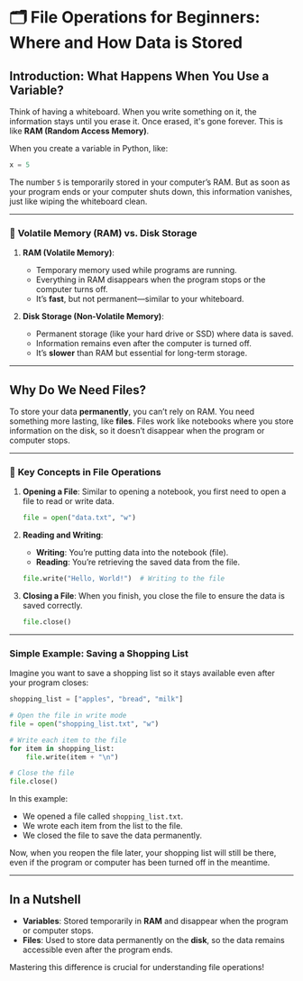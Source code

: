 # 🗂️ **File Operations for Beginners: Where and How Data is Stored**

## Introduction: What Happens When You Use a Variable?

Think of having a whiteboard. When you write something on it, the information stays until you erase it. Once erased, it's gone forever. This is like **RAM (Random Access Memory)**.

When you create a variable in Python, like:

```python
x = 5
```

The number `5` is temporarily stored in your computer’s RAM. But as soon as your program ends or your computer shuts down, this information vanishes, just like wiping the whiteboard clean.

---

### 🧠 **Volatile Memory (RAM) vs. Disk Storage**

1. **RAM (Volatile Memory)**:
   - Temporary memory used while programs are running.
   - Everything in RAM disappears when the program stops or the computer turns off.
   - It’s **fast**, but not permanent—similar to your whiteboard.

2. **Disk Storage (Non-Volatile Memory)**:
   - Permanent storage (like your hard drive or SSD) where data is saved.
   - Information remains even after the computer is turned off.
   - It’s **slower** than RAM but essential for long-term storage.

---

## Why Do We Need Files?

To store your data **permanently**, you can’t rely on RAM. You need something more lasting, like **files**. Files work like notebooks where you store information on the disk, so it doesn’t disappear when the program or computer stops.

---

### 🔑 **Key Concepts in File Operations**

1. **Opening a File**: Similar to opening a notebook, you first need to open a file to read or write data.

   ```python
   file = open("data.txt", "w")
   ```

2. **Reading and Writing**:
   - **Writing**: You’re putting data into the notebook (file).
   - **Reading**: You’re retrieving the saved data from the file.

   ```python
   file.write("Hello, World!")  # Writing to the file
   ```

3. **Closing a File**: When you finish, you close the file to ensure the data is saved correctly.

   ```python
   file.close()
   ```

---

### Simple Example: Saving a Shopping List

Imagine you want to save a shopping list so it stays available even after your program closes:

```python
shopping_list = ["apples", "bread", "milk"]

# Open the file in write mode
file = open("shopping_list.txt", "w")

# Write each item to the file
for item in shopping_list:
    file.write(item + "\n")

# Close the file
file.close()
```

In this example:
- We opened a file called `shopping_list.txt`.
- We wrote each item from the list to the file.
- We closed the file to save the data permanently.

Now, when you reopen the file later, your shopping list will still be there, even if the program or computer has been turned off in the meantime.

---

## In a Nutshell

- **Variables**: Stored temporarily in **RAM** and disappear when the program or computer stops.
- **Files**: Used to store data permanently on the **disk**, so the data remains accessible even after the program ends.

Mastering this difference is crucial for understanding file operations!